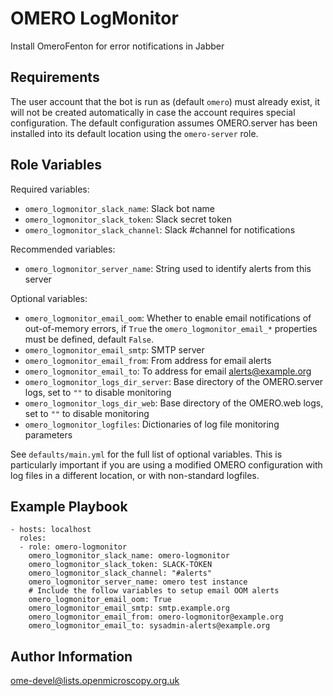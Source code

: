 OMERO LogMonitor
================

Install OmeroFenton for error notifications in Jabber


Requirements
------------

The user account that the bot is run as (default `omero`) must already exist, it will not be created automatically in case the account requires special configuration.
The default configuration assumes OMERO.server has been installed into its default location using the `omero-server` role.


Role Variables
--------------

Required variables:

- `omero_logmonitor_slack_name`: Slack bot name
- `omero_logmonitor_slack_token`: Slack secret token
- `omero_logmonitor_slack_channel`: Slack #channel for notifications

Recommended variables:

- `omero_logmonitor_server_name`: String used to identify alerts from this server

Optional variables:

- `omero_logmonitor_email_oom`: Whether to enable email notifications of out-of-memory errors, if `True` the `omero_logmonitor_email_*` properties must be defined, default `False`.
- `omero_logmonitor_email_smtp`: SMTP server
- `omero_logmonitor_email_from`: From address for email alerts
- `omero_logmonitor_email_to`: To address for email alerts@example.org
- `omero_logmonitor_logs_dir_server`: Base directory of the OMERO.server logs, set to `""` to disable monitoring
- `omero_logmonitor_logs_dir_web`: Base directory of the OMERO.web logs, set to `""` to disable monitoring
- `omero_logmonitor_logfiles`: Dictionaries of log file monitoring parameters

See `defaults/main.yml` for the full list of optional variables.
This is particularly important if you are using a modified OMERO configuration with log files in a different location, or with non-standard logfiles.


Example Playbook
----------------

    - hosts: localhost
      roles:
      - role: omero-logmonitor
        omero_logmonitor_slack_name: omero-logmonitor
        omero_logmonitor_slack_token: SLACK-TOKEN
        omero_logmonitor_slack_channel: "#alerts"
        omero_logmonitor_server_name: omero test instance
        # Include the follow variables to setup email OOM alerts
        omero_logmonitor_email_oom: True
        omero_logmonitor_email_smtp: smtp.example.org
        omero_logmonitor_email_from: omero-logmonitor@example.org
        omero_logmonitor_email_to: sysadmin-alerts@example.org


Author Information
------------------

ome-devel@lists.openmicroscopy.org.uk
